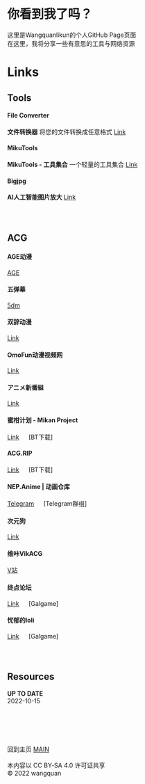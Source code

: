# **你看到我了吗？**

这里是Wangquanlikun的个人GitHub Page页面  
在这里，我将分享一些有意思的工具与网络资源  

# **Links**  

## **Tools**  
#### File Converter  
**文件转换器** 
将您的文件转换成任意格式 
 [Link](https://convertio.co/)   

#### MikuTools  
**MikuTools - 工具集合** 
一个轻量的工具集合 
 [Link](https://tools.miku.ac/)   
 
#### Bigjpg  
**AI人工智能图片放大** 
 [Link](https://bigjpg.com/)   
 
### &emsp;   
 
## **ACG**  
#### AGE动漫  
 [AGE](https://www.agemys.cc/)   
 
#### 五弹幕  
 [5dm](https://www.5dm.app/)   
 
#### 双辞动漫  
 [Link](https://www.scfun.net/)   
 
#### OmoFun动漫视频网  
 [Link](https://omofun.tv/)   
 
#### アニメ新番組  
 [Link](https://bangumi.online/)   
 
#### 蜜柑计划 - Mikan Project  
 [Link](https://mikanani.me/) &emsp; [BT下载]  
 
#### ACG.RIP
 [Link](https://acg.rip/) &emsp; [BT下载]  
 
#### NEP.Anime | 动画仓库  
 [Telegram](https://t.me/AnimeNep) &emsp; [Telegram群组]   
 
#### 次元狗  
 [Link](https://www.acgndog.com/)   
 
#### 维咔VikACG
 [V站](https://www.vikacg.com/)   
 
#### 终点论坛  
 [Link](https://bbs.zdfx.net/) &emsp; [Galgame]   
 
#### 忧郁的loli  
 [Link](https://www.okloli.com/) &emsp; [Galgame]   
 
### &emsp;   
 
## **Resources**  
 
 
**UP TO DATE**  
2022-10-15


# &emsp;   
回到主页 [MAIN](https://wangquanlikun.github.io/)   
&emsp;   
本内容以 CC BY‑SA 4.0 许可证共享  
© 2022 wangquan  
